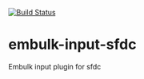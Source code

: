 [![Build Status](https://travis-ci.org/treasure-data/embulk-input-sfdc.svg)](https://travis-ci.org/treasure-data/embulk-input-sfdc)

# embulk-input-sfdc
Embulk input plugin for sfdc
